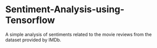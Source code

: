 # Sentiment-Analysis-using-Tensorflow
A simple analysis of sentiments related to the movie reviews from the dataset provided by IMDb.
